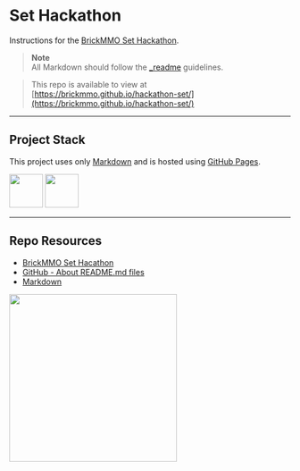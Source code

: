 # Set Hackathon

Instructions for the [BrickMMO Set Hackathon](https://brickmmo.github.io/hackathon-set/).

> **Note**  
> All Markdown should follow the [\_readme](https://readme.codeadam.ca/) guidelines.

> This repo is available to view at  
> [https://brickmmo.github.io/hackathon-set/](https://brickmmo.github.io/hackathon-set/)

---

## Project Stack

This project uses only [Markdown](https://www.markdownguide.org/) and is hosted using [GitHub Pages](https://pages.github.com/).

<img src="https://console.codeadam.ca/api/image/github" width="60"> <img src="https://console.codeadam.ca/api/image/markdown" width="60">

---

## Repo Resources

- [BrickMMO Set Hacathon](https://brickmmo.github.io/hackathon-set/)
- [GitHub - About README.md files](https://docs.github.com/en/repositories/managing-your-repositorys-settings-and-features/customizing-your-repository/about-readmes)
- [Markdown](https://www.markdownguide.org/)

<a href="https://brickmmo.com">
<img src="https://brickmmo.com/images/brickmmo-logo-horizontal.jpg" width="300">
</a>

